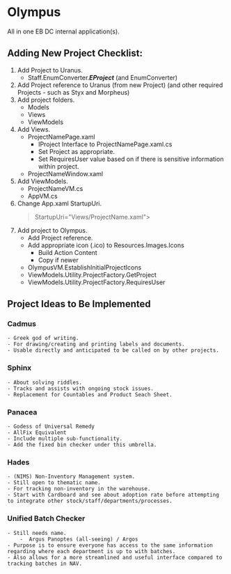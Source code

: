 # Olympus
All in one EB DC internal application(s).

## Adding New Project Checklist:
1. Add Project to Uranus.
    - Staff.EnumConverter.***EProject*** (and EnumConverter)
2. Add Project reference to Uranus (from new Project) (and other required Projects - such as Styx and Morpheus)
3. Add project folders.
    - Models
    - Views
    - ViewModels
4. Add Views.
    - ProjectNamePage.xaml
      - IProject Interface to ProjectNamePage.xaml.cs
      - Set Project as appropriate.
      - Set RequiresUser value based on if there is sensitive information within project.
    - ProjectNameWindow.xaml
5. Add ViewModels.
    - ProjectNameVM.cs
    - AppVM.cs
6. Change App.xaml StartupUri.
    > StartupUri="Views/ProjectName.xaml">
7. Add project to Olympus.
    - Add Project reference.
    - Add appropriate icon (.ico) to Resources.Images.Icons
      - Build Action Content
      - Copy if newer
    - OlympusVM.EstablishInitialProjectIcons
    - ViewModels.Utility.ProjectFactory.GetProject
    - ViewModels.Utility.ProjectFactory.RequiresUser
    
    
## Project Ideas to Be Implemented

### Cadmus
    - Greek god of writing.
    - For drawing/creating and printing labels and documents.
    - Usable directly and anticipated to be called on by other projects.

### Sphinx
    - About solving riddles.
    - Tracks and assists with ongoing stock issues.
    - Replacement for Countables and Product Seach Sheet.
    
### Panacea 
    - Godess of Universal Remedy
    - AllFix Equivalent
    - Include multiple sub-functionality.
    - Add the fixed bin checker under this umbrella.
    
### Hades
    - (NIMS) Non-Inventory Management system.
    - Still open to thematic name.
    - For tracking non-inventory in the warehouse.
    - Start with Cardboard and see about adoption rate before attempting to integrate other stock/staff/departments/processes.
    
### Unified Batch Checker
    - Still needs name.
        -  Argus Panoptes (all-seeing) / Argos 
    - Purpose is to ensure everyone has access to the same information regarding where each department is up to with batches.
    - Also allows for a more streamlined and useful interface compared to tracking batches in NAV.
    

